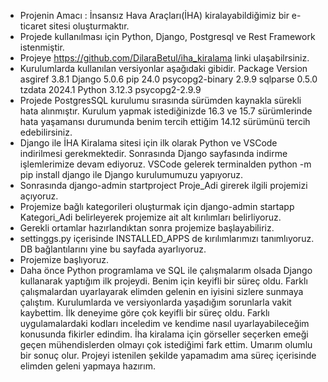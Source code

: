 - Projenin Amacı : İnsansız Hava Araçları(İHA) kiralayabildiğimiz bir e-ticaret sitesi oluşturmaktır.
- Projede kullanılması için Python, Django, Postgresql ve Rest Framework istenmiştir. 
- Projeye https://github.com/DilaraBetul/iha_kiralama linki ulaşabilrsiniz.
- Kurulumlarda kullanılan versiyonlar aşağıdaki gibidir.
Package         Version
asgiref         3.8.1
Django          5.0.6
pip             24.0
psycopg2-binary 2.9.9
sqlparse        0.5.0
tzdata          2024.1
Python 3.12.3
psycopg2-2.9.9
- Projede PostgresSQL kurulumu sırasında sürümden kaynakla sürekli hata alınmıştır. Kurulum yapmak istediğinizde 16.3 ve 15.7 sürümlerinde hata yaşamansı durumunda benim tercih ettiğim 14.12 sürümünü tercih edebilirsiniz.
- Django ile İHA Kiralama sitesi için ilk olarak Python ve VSCode indirilmesi gerekmektedir. Sonrasında Django sayfasında indirme işlemlerimize devam ediyoruz. VSCode gelerek terminalden python -m pip install django
ile Django kurulumumuzu yapıyoruz.
- Sonrasında django-admin startproject Proje_Adi girerek ilgili projemizi açıyoruz.
- Projemize bağlı kategorileri oluşturmak için django-admin startapp Kategori_Adi belirleyerek projemize ait alt kırılımları belirliyoruz.
- Gerekli ortamlar hazırlandıktan sonra projemize başlayabiliriz.
- settinggs.py içerisinde INSTALLED_APPS de kırılımlarımızı tanımlıyoruz. DB bağlantılarını yine bu sayfada ayarlıyoruz.
- Projemize başlıyoruz.
- Daha önce Python programlama ve SQL ile çalışmalarım olsada Django kullanarak yaptığım ilk projeydi. Benim için keyifli bir süreç oldu. Farklı çalışmalardan uyarlayarak elimden gelenin en iyisini sizlere sunmaya çalıştım. Kurulumlarda ve versiyonlarda yaşadığım sorunlarla vakit kaybettim. İlk deneyime göre çok keyifli bir süreç oldu. Farklı uygulamalardaki kodları inceledim ve kendime nasıl uyarlayabileceğim konusunda fikirler edindim. İha kiralama için görseller seçerken emeği geçen mühendislerden olmayı çok istediğimi fark ettim. Umarım olumlu bir sonuç olur. Projeyi istenilen şekilde yapamadım ama süreç içerisinde elimden geleni yapmaya hazırım. 
